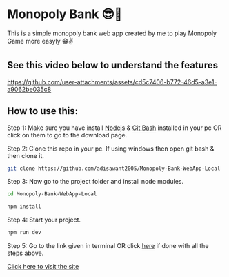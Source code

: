 # Monopoly Bank 😎🤩
This is a simple monopoly bank web app created by me to play Monopoly Game more easyly 😁✌️

## See this video below to understand the features
https://github.com/user-attachments/assets/cd5c7406-b772-46d5-a3e1-a9062be035c8

## How to use this: 

Step 1: Make sure you have install [Nodejs](https://nodejs.org/en/download/package-manager) & [Git Bash](https://git-scm.com/downloads) installed in your pc OR click on them to go to the download page.

Step 2: Clone this repo in your pc. If using windows then open git bash & then clone it.
```bash
git clone https://github.com/adisawant2005/Monopoly-Bank-WebApp-Local
```

Step 3: Now go to the project folder and install node modules.
```bash
cd Monopoly-Bank-WebApp-Local
```
```bash
npm install
```

Step 4: Start your project.
```bash
npm run dev
```
Step 5: Go to the link given in terminal OR click [here](http://localhost:5173/) if done with all the steps above.

<a href="https://www.google.com" target="_blank">Click here to visit the site</a>

